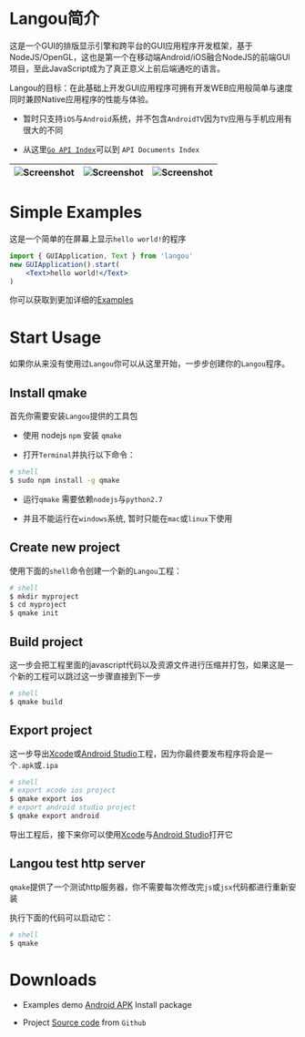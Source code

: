 Langou简介
===============

这是一个GUI的排版显示引擎和跨平台的GUI应用程序开发框架，基于NodeJS/OpenGL，这也是第一个在移动端Android/iOS融合NodeJS的前端GUI项目，至此JavaScript成为了真正意义上前后端通吃的语言。

Langou的目标：在此基础上开发GUI应用程序可拥有开发WEB应用般简单与速度同时兼顾Native应用程序的性能与体验。

* 暂时只支持`iOS`与`Android`系统，并不包含`AndroidTV`因为`TV`应用与手机应用有很大的不同

* 从这里[`Go API Index`](http://quickgr.org/doc/)可以到 `API Documents Index`

| ![Screenshot](http://quickgr.org/img/0x0ss.jpg) | ![Screenshot](http://quickgr.org/img/0x0ss_3.jpg) | ![Screenshot](http://quickgr.org/img/0x0ss_4.jpg) |
|--|--|--|


# Simple Examples

这是一个简单的在屏幕上显示`hello world!`的程序

```jsx
import { GUIApplication, Text } from 'langou'
new GUIApplication().start(
	<Text>hello world!</Text>
)
```

你可以获取到更加详细的[Examples]

# Start Usage

如果你从来没有使用过`Langou`你可以从这里开始，一步步创建你的`Langou`程序。

## Install qmake

首先你需要安装`Langou`提供的工具包

* 使用 nodejs `npm` 安装 `qmake`

* 打开`Terminal`并执行以下命令：

```sh
# shell
$ sudo npm install -g qmake

```
	
* 运行`qmake` 需要依赖`nodejs`与`python2.7`

* 并且不能运行在`windows`系统, 暂时只能在`mac`或`linux`下使用

## Create new project

使用下面的`shell`命令创建一个新的`Langou`工程：

```sh
# shell
$ mkdir myproject
$ cd myproject
$ qmake init
```

## Build project

这一步会把工程里面的javascript代码以及资源文件进行压缩并打包，如果这是一个新的工程可以跳过这一步骤直接到下一步

```sh
# shell
$ qmake build
```

## Export project

这一步导出[Xcode]或[Android Studio]工程，因为你最终要发布程序将会是一个`.apk`或`.ipa`

```sh
# shell
# export xcode ios project
$ qmake export ios
# export android studio project
$ qmake export android
```

导出工程后，接下来你可以使用[Xcode]与[Android Studio]打开它


## Langou test http server

`qmake`提供了一个测试http服务器，你不需要每次修改完`js`或`jsx`代码都进行重新安装

执行下面的代码可以启动它：

```sh
# shell
$ qmake
```

# Downloads

* Examples demo [Android APK] Install package

* Project [Source code] from `Github`


[Examples]: https://github.com/louis-tru/langou/tree/master/demo
[Xcode]: https://developer.apple.com/library/content/documentation/IDEs/Conceptual/AppDistributionGuide/ConfiguringYourApp/ConfiguringYourApp.html
[Android Studio]: https://developer.android.com/studio/projects/create-project.html
[Android APK]: https://github.com/louis-tru/langou/releases/download/v0.1.0/examples-release.apk
[NPM]: https://www.npmjs.com/package/qmake
[Source code]: https://github.com/louis-tru/langou


<script>
	<!--
	var language = (navigator.browserLanguage || navigator.language).toLowerCase();
	var isLanguageCn = language.indexOf('cn') >= 0;
	var isPageCn = location.href.indexOf('README-cn') >=0;
	var isHtml = typeof src == 'string'; // html page will have a src variable

	if ( isLanguageCn ) { // cn
		if ( !isPageCn ) { // goto to cn
			location.href = isHtml ? 'README-cn.html' : 'README-cn.md';
		}
	} else { // en
		if ( isPageCn ) { // goto to en
			location.href = isHtml ? 'README.html' : 'README.md';
		}
	}
	-->
</script>






